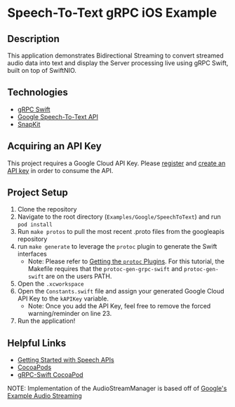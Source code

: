 # Speech-To-Text gRPC iOS Example

## Description

This application demonstrates Bidirectional Streaming to convert streamed audio data into text and display the Server processing live using gRPC Swift, built on top of SwiftNIO.

## Technologies

* [gRPC Swift](https://github.com/grpc/grpc-swift)
* [Google Speech-To-Text API](https://cloud.google.com/speech-to-text)
* [SnapKit](https://github.com/SnapKit/SnapKit)

## Acquiring an API Key
This project requires a Google Cloud API Key. Please [register](https://cloud.google.com/apis/docs/getting-started) and [create an API key](https://cloud.google.com/docs/authentication/api-keys) in order to consume the API.

## Project Setup
1. Clone the repository
2. Navigate to the root directory (`Examples/Google/SpeechToText`) and run `pod install`
3. Run `make protos` to pull the most recent .proto files from the googleapis repository
4. run `make generate` to leverage the `protoc` plugin to generate the Swift interfaces
    - Note: Please refer to [Getting the `protoc` Plugins](https://github.com/grpc/grpc-swift#getting-the-protoc-plugins). For this tutorial, the Makefile requires that the `protoc-gen-grpc-swift` and `protoc-gen-swift` are on the users PATH.
5. Open the `.xcworkspace`
6. Open the `Constants.swift` file and assign your generated Google Cloud API Key to the `kAPIKey` variable.
    - Note: Once you add the API Key, feel free to remove the forced warning/reminder on line 23.
7. Run the application!

## Helpful Links
* [Getting Started with Speech APIs](https://cloud.google.com/speech-to-text/docs/quickstart)
* [CocoaPods](https://cocoapods.org/)
* [gRPC-Swift CocoaPod](https://cocoapods.org/pods/gRPC-Swift)

NOTE: Implementation of the AudioStreamManager is based off of [Google's Example Audio Streaming](https://github.com/GoogleCloudPlatform/ios-docs-samples/blob/master/speech/Swift/Speech-gRPC-Streaming/Speech/AudioController.swift)

